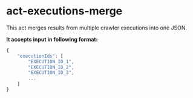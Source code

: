 # act-executions-merge

This act merges results from multiple crawler executions into one JSON.

__It accepts input in following format:__
```javascript
{ 
    "executionIds": [
        "EXECUTION_ID_1", 
        "EXECUTION_ID_2", 
        "EXECUTION_ID_3",
        ...
    ] 
}
```
